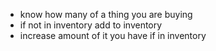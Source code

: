  - know how many of a thing you are buying
 - if not in inventory add to inventory
 - increase amount of it you have if in inventory